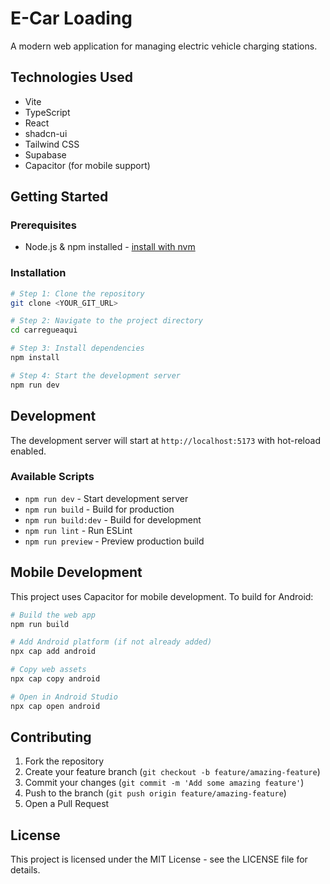 # E-Car Loading

A modern web application for managing electric vehicle charging stations.

## Technologies Used

- Vite
- TypeScript
- React
- shadcn-ui
- Tailwind CSS
- Supabase
- Capacitor (for mobile support)

## Getting Started

### Prerequisites

- Node.js & npm installed - [install with nvm](https://github.com/nvm-sh/nvm#installing-and-updating)

### Installation

```sh
# Step 1: Clone the repository
git clone <YOUR_GIT_URL>

# Step 2: Navigate to the project directory
cd carregueaqui

# Step 3: Install dependencies
npm install

# Step 4: Start the development server
npm run dev
```

## Development

The development server will start at `http://localhost:5173` with hot-reload enabled.

### Available Scripts

- `npm run dev` - Start development server
- `npm run build` - Build for production
- `npm run build:dev` - Build for development
- `npm run lint` - Run ESLint
- `npm run preview` - Preview production build

## Mobile Development

This project uses Capacitor for mobile development. To build for Android:

```sh
# Build the web app
npm run build

# Add Android platform (if not already added)
npx cap add android

# Copy web assets
npx cap copy android

# Open in Android Studio
npx cap open android
```

## Contributing

1. Fork the repository
2. Create your feature branch (`git checkout -b feature/amazing-feature`)
3. Commit your changes (`git commit -m 'Add some amazing feature'`)
4. Push to the branch (`git push origin feature/amazing-feature`)
5. Open a Pull Request

## License

This project is licensed under the MIT License - see the LICENSE file for details.
